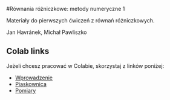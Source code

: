 #Równania różniczkowe: metody numeryczne 1

Materiały do pierwszych ćwiczeń z równań różniczkowych.

Jan Havránek, Michał Pawliszko

## Colab links
Jeżeli chcesz pracować w Colabie, skorzystaj z linków poniżej:
- [Wprowadzenie](https://colab.research.google.com/github/havranej/numerical-methods/blob/master/01_Wprowadzenie.ipynb)
- [Piaskownica](https://colab.research.google.com/github/havranej/numerical-methods/blob/master/02_Piaskownica.ipynb)
- [Pomiary](https://colab.research.google.com/github/havranej/numerical-methods/blob/master/03_Pomiary.ipynb)

